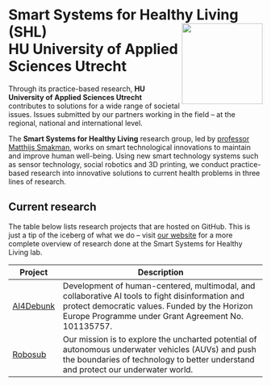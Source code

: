 # Smart Systems for Healthy Living (SHL) <img src="https://github.com/user-attachments/assets/e4ee893c-9763-4125-9215-0f88ae9af574" align="right" width="160" alt=""> <br /> HU University of Applied Sciences Utrecht
Through its practice-based research, **HU University of Applied Sciences Utrecht** contributes to solutions for a wide range of societal issues. Issues submitted by our partners working in the field – at the regional, national and international level.

The **Smart Systems for Healthy Living** research group, led by [professor Matthijs Smakman], works on smart technological innovations to maintain and improve human well-being. Using new smart technology systems such as sensor technology, social robotics and 3D printing, we conduct practice-based research into innovative solutions to current health problems in three lines of research.

[professor Matthijs Smakman]: https://www.internationalhu.com/research/researchers/matthijs-smakman

## Current research
The table below lists research projects that are hosted on GitHub. This is just a tip of the iceberg of what we do – visit [our website](https://www.internationalhu.com/research/smart-systems-for-healthy-living) for a more complete overview of research done at the Smart Systems for Healthy Living lab.

| Project     | Description                                                                                                                                                                                              |
| ----------- | -------------------------------------------------------------------------------------------------------------------------------------------------------------------------------------------------------- |
| [AI4Debunk] | Development of human-centered, multimodal, and collaborative AI tools to fight disinformation and protect democratic values. Funded by the Horizon Europe Programme under Grant Agreement No. 101135757. |
| [Robosub]   | Our mission is to explore the uncharted potential of autonomous underwater vehicles (AUVs) and push the boundaries of technology to better understand and protect our underwater world.                  |

[AI4Debunk]: https://ai4debunk.eu/
[Robosub]: https://robosub.nl/

